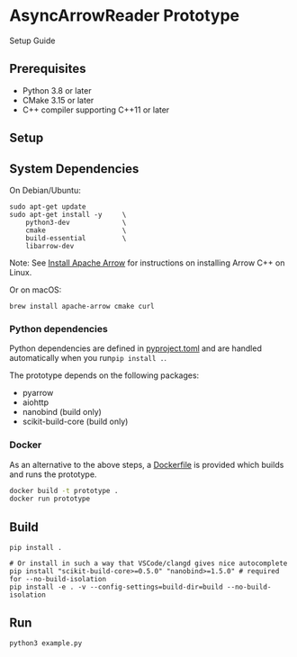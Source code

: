 # AsyncArrowReader Prototype

Setup Guide

## Prerequisites

* Python 3.8 or later
* CMake 3.15 or later
* C++ compiler supporting C++11 or later

## Setup

## System Dependencies

On Debian/Ubuntu:

```shell
sudo apt-get update
sudo apt-get install -y     \
    python3-dev             \
    cmake                   \
    build-essential         \
    libarrow-dev
```

Note: See [Install Apache Arrow](https://arrow.apache.org/install/) for instructions on installing Arrow C++ on Linux.

Or on macOS:

```shell
brew install apache-arrow cmake curl
```

### Python dependencies

Python dependencies are defined in [pyproject.toml](./pyproject.toml) and are handled automatically when you run`pip install .`.

The prototype depends on the following packages:

* pyarrow
* aiohttp
* nanobind (build only)
* scikit-build-core (build only)

### Docker

As an alternative to the above steps, a [Dockerfile](./Dockerfile) is provided which builds and runs the prototype.

```sh
docker build -t prototype .
docker run prototype
```

## Build

```shell
pip install .

# Or install in such a way that VSCode/clangd gives nice autocomplete
pip install "scikit-build-core>=0.5.0" "nanobind>=1.5.0" # required for --no-build-isolation
pip install -e . -v --config-settings=build-dir=build --no-build-isolation
```

## Run

```shell
python3 example.py
```
